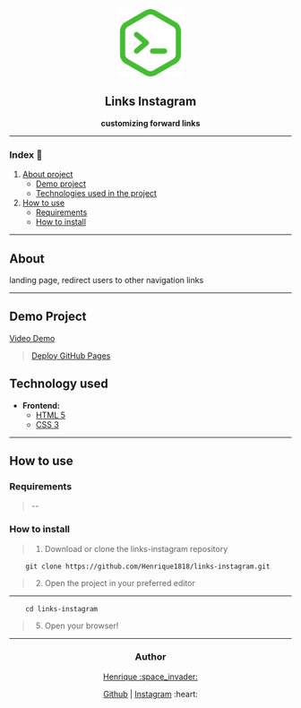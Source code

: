 <div align="center">
<img width="120" heigth="120" src="./assets/codeLogo.svg" alt="Logo">

<br />
<h2>Links Instagram</h2>

<p><strong>customizing forward links</strong></p>
</div>


---

### Index :bookmark_tabs:

1. [About project](#about)
    - [Demo project](#demo-project)
    - [Technologies used in the project](#technologies-used)
2. [How to use](#how-to-use)
    - [Requirements](#requirements)
    - [How to install](#how-to-install)

---

## About

landing page, redirect users to other navigation links

---

## Demo Project

[Video Demo](https://user-images.githubusercontent.com/56804642/103823665-47140700-5051-11eb-8e25-2ba89affa775.mp4)

> [Deploy GitHub Pages](https://henrique1818.github.io/links-instagram/)

## Technology used

- **Frontend:**
    - [HTML 5](html)
    - [CSS 3](CSS)

---

## How to use

### Requirements

> --


### How to install

> 1. Download or clone the links-instagram repository

``` 
    git clone https://github.com/Henrique1818/links-instagram.git
```

> 2. Open the project in your preferred editor


---


``` 
    cd links-instagram

```


> 5. Open your browser!


---


<div align="center">
<h3>Author</h3>

<p>
<a href="https://www.linkedin.com/in/luiz-henrique-23915916a/" target="_blank">Henrique :space_invader:</a>
</p>

<p align="center">
    <span>
        <a href="https://github.com/Henrique1818" target="_blank">Github</a>
    </span>
    |
    <span>
        <a href="https://www.instagram.com/henrique18_89/" target="_blank">Instagram</a>
    </span>
    :heart:
</p>
</div>
